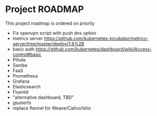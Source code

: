 # Project ROADMAP
This project roadmap is ordered on priority

* Fix openvpn script with push dns option 
* metrics server https://github.com/kubernetes-incubator/metrics-server/tree/master/deploy/1.8%2B
* basic auth https://github.com/kubernetes/dashboard/wiki/Access-control#basic
* Pihole
* Samba
* FaaS
* Prometheus 
* Grafana
* Elasticsearch
* Fluentd
* "alternative dashboard, TBD"
* glusterfs
* replace flannel for Weave/Calico/Istio
